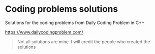 # Coding problems solutions

Solutions for the coding problems from Daily Coding Problem in C++

https://www.dailycodingproblem.com/

> Not all solutions are mine. I will credit the people who created the solutions 
